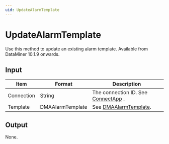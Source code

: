 ```yaml
---
uid: UpdateAlarmTemplate
---
```


# UpdateAlarmTemplate

Use this method to update an existing alarm template. Available from DataMiner 10.1.9 onwards.

## Input

| Item       | Format           | Description                                                                      |
|------------|------------------|----------------------------------------------------------------------------------|
| Connection | String           | The connection ID. See [ConnectApp](xref:ConnectApp) . |
| Template   | DMAAlarmTemplate | See [DMAAlarmTemplate](xref:DMAAlarmTemplate).            |

## Output

None.

